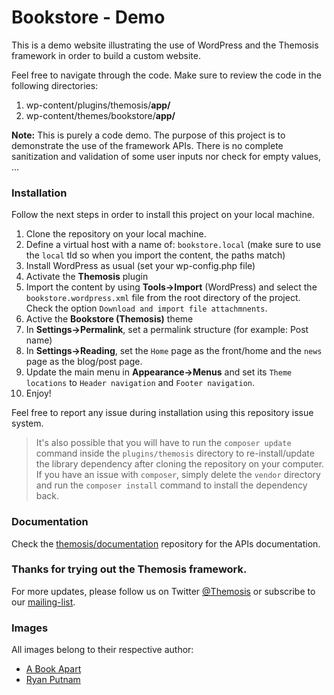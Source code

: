 Bookstore - Demo
================

This is a demo website illustrating the use of WordPress and the Themosis framework in order to build a custom website.

Feel free to navigate through the code. Make sure to review the code in the following directories:

1. wp-content/plugins/themosis/**app/**
2. wp-content/themes/bookstore/**app/**

**Note:** This is purely a code demo. The purpose of this project is to demonstrate the use of the framework APIs. There is no complete sanitization and validation of some user inputs nor check for empty values, ...

### Installation

Follow the next steps in order to install this project on your local machine.

1. Clone the repository on your local machine.
2. Define a virtual host with a name of: `bookstore.local` (make sure to use the `local` tld so when you import the content, the paths match)
3. Install WordPress as usual (set your wp-config.php file)
4. Activate the **Themosis** plugin
5. Import the content by using **Tools->Import** (WordPress) and select the `bookstore.wordpress.xml` file from the root directory of the project. Check the option `Download and import file attachmnents`.
6. Active the **Bookstore (Themosis)** theme
7. In **Settings->Permalink**, set a permalink structure (for example: Post name)
8. In **Settings->Reading**, set the `Home` page as the front/home and the `news` page as the blog/post page.
9. Update the main menu in **Appearance->Menus** and set its `Theme locations` to `Header navigation` and `Footer navigation`.
10. Enjoy!

Feel free to report any issue during installation using this repository issue system.

> It's also possible that you will have to run the `composer update` command inside the `plugins/themosis` directory to re-install/update the library dependency after cloning the repository on your computer. If you have an issue with `composer`, simply delete the `vendor` directory and run the `composer install` command to install the dependency back.

### Documentation

Check the [themosis/documentation](https://github.com/themosis/documentation) repository for the APIs documentation.

### Thanks for trying out the Themosis framework.

For more updates, please follow us on Twitter [@Themosis](http://twitter.com/Themosis) or subscribe to our [mailing-list](http://www.themosis.com/).

### Images

All images belong to their respective author:

- [A Book Apart](http://www.abookapart.com/)
- [Ryan Putnam](http://dribbble.com/RypeArts)
